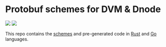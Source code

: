 # Protobuf schemes for DVM & Dnode

![](https://github.com/dfinance/dvm-proto/workflows/Rust/badge.svg)
![](https://github.com/dfinance/dvm-proto/workflows/Go/badge.svg)

This repo contains the [schemes][] and pre-generated code in [Rust][] and [Go][] languages.


[schemes]: https://github.com/dfinance/dvm-proto/tree/master/protos
[Rust]: https://github.com/dfinance/dvm-proto/tree/master/rust
[Go]: https://github.com/dfinance/dvm-proto/tree/master/go
